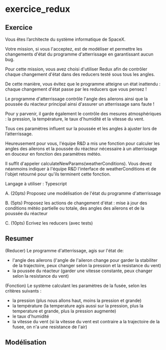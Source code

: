 # exercice_redux


## Exercice


Vous êtes l’architecte du système informatique de SpaceX.

Votre mission, si vous l'acceptez, est de modéliser et permettre les changements d'état du programme d'atterrissage en garantissant aucun bug.

Pour cette mission, vous avez choisi d'utiliser Redux afin de contrôler chaque changement d'état dans des reducers testé sous tous les angles.

De cette manière, vous évitez que le programme atteigne un état inattendu : chaque changement d'état passe par les reducers que vous pensez !

 

Le programme d'atterrissage contrôle l'angle des ailerons ainsi que la poussée du réacteur principal ainsi d'assurer un atterrissage sans faute !

Pour y parvenir, il garde également le contrôle des mesures atmosphériques : la pression, la température, le taux d'humidité et la vitesse du vent.

Tous ces paramètres influent sur la poussée et les angles à ajuster lors de l’atterrissage.

 

Heureusement pour vous, l'équipe R&D a mis une fonction pour calculer les angles des ailerons et la poussée du réacteur nécessaire à un atterrissage en douceur en fonction des paramètres météo.

Il suffit d'appeler calculateNewParams(weatherConditions). Vous devez néanmoins indiquer à l'équipe R&D l'interface de weatherConditions et de l'objet retourné pour qu'ils terminent cette fonction.

 

Langage à utiliser : Typescript

 

A. (20pts) Proposez une modélisation de l'état du programme d'atterrissage

 

B. (5pts) Proposez les actions de changement d'état : mise à jour des conditions météo partielle ou totale, des angles des ailerons et de la poussée du réacteur

 

C. (10pts) Ecrivez les reducers (avec tests)

## Resumer


(Reducer) Le programme d'atterrissage, agis sur l'état de:
- l'angle des ailerons (l'angle de l'aileron change pour garder la stabiliter de la trajectoire, peux changer selon la pression et la resistance du vent)
- la poussée du réacteur (garder une vitesse constante, peux changer selon la resistance du vent)

(Fonction) Le système calculant les paramètres de la fusée, selon les critères suivants :
- la pression (plus nous allons haut, moins la pression et grande)
- la température (la temperature agis aussi sur la pression, plus la temperature et grande, plus la pression augmente)
- le taux d'humidité
- la vitesse du vent (si la vitesse du vent est contraire a la trajectoire de la fusee, on n'a une resistance de l'air)


## Modélisation
